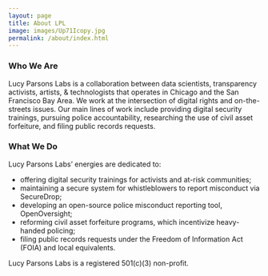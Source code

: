 ```yaml
---
layout: page
title: About LPL
image: images/Up71Icopy.jpg
permalink: /about/index.html
---
```


### Who We Are

Lucy Parsons Labs is a collaboration between data scientists, transparency activists, artists, & technologists that operates in Chicago and the San Francisco Bay Area. We work at the intersection of digital rights and on-the-streets issues. Our main lines of work include providing digital security trainings, pursuing police accountability, researching the use of civil asset forfeiture, and filing public records requests.

### What We Do

Lucy Parsons Labs’ energies are dedicated to:

 + offering digital security trainings for activists and at-risk communities;
 + maintaining a secure system for whistleblowers to report misconduct via SecureDrop;
 + developing an open-source police misconduct reporting tool, OpenOversight;
 + reforming civil asset forfeiture programs, which incentivize heavy-handed policing;
 + filing public records requests under the Freedom of Information Act (FOIA) and local equivalents.

Lucy Parsons Labs is a registered 501(c)(3) non-profit.
